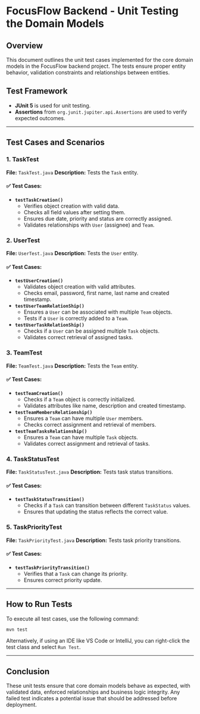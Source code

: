 # FocusFlow Backend - Unit Testing the Domain Models

## Overview

This document outlines the unit test cases implemented for the core domain models in the FocusFlow backend project. The tests ensure proper entity behavior, validation constraints and relationships between entities.

## Test Framework

* **JUnit 5** is used for unit testing.
* **Assertions** from `org.junit.jupiter.api.Assertions` are used to verify expected outcomes.

---

## Test Cases and Scenarios

### **1. TaskTest**

**File:** `TaskTest.java`
**Description:** Tests the `Task` entity.

#### ✅ Test Cases:

* **`testTaskCreation()`**
  * Verifies object creation with valid data.
  * Checks all field values after setting them.
  * Ensures due date, priority and status are correctly assigned.
  * Validates relationships with `User` (assignee) and `Team`.

### **2. UserTest**

**File:** `UserTest.java`
**Description:** Tests the `User` entity.

#### ✅ Test Cases:

* **`testUserCreation()`**
  * Validates object creation with valid attributes.
  * Checks email, password, first name, last name and created timestamp.
* **`testUserTeamRelationShip()`**
  * Ensures a `User` can be associated with multiple `Team` objects.
  * Tests if a `User` is correctly added to a `Team`.
* **`testUserTaskRelationShip()`**
  * Checks if a `User` can be assigned multiple `Task` objects.
  * Validates correct retrieval of assigned tasks.

### **3. TeamTest**

**File:** `TeamTest.java`
**Description:** Tests the `Team` entity.

#### ✅ Test Cases:

* **`testTeamCreation()`**
  * Checks if a `Team` object is correctly initialized.
  * Validates attributes like name, description and created timestamp.
* **`testTeamMembersRelationship()`**
  * Ensures a `Team` can have multiple `User` members.
  * Checks correct assignment and retrieval of members.
* **`testTeamTasksRelationship()`**
  * Ensures a `Team` can have multiple `Task` objects.
  * Validates correct assignment and retrieval of tasks.

### **4. TaskStatusTest**

**File:** `TaskStatusTest.java`
**Description:** Tests task status transitions.

#### ✅ Test Cases:

* **`testTaskStatusTransition()`**
  * Checks if a `Task` can transition between different `TaskStatus` values.
  * Ensures that updating the status reflects the correct value.

### **5. TaskPriorityTest**

**File:** `TaskPriorityTest.java`
**Description:** Tests task priority transitions.

#### ✅ Test Cases:

* **`testTaskPriorityTransition()`**
  * Verifies that a `Task` can change its priority.
  * Ensures correct priority update.

---

## How to Run Tests

To execute all test cases, use the following command:

```sh
mvn test
```

Alternatively, if using an IDE like VS Code or IntelliJ, you can right-click the test class and select `Run Test`.

---

## Conclusion

These unit tests ensure that core domain models behave as expected, with validated data, enforced relationships and business logic integrity. Any failed test indicates a potential issue that should be addressed before deployment.
